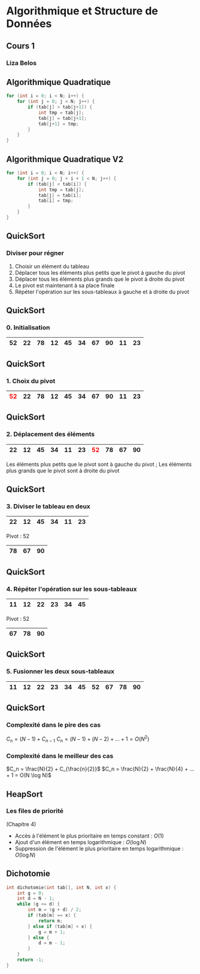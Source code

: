 # Algorithmique et Structure de Données
## Cours 1
### Liza Belos



## Algorithmique Quadratique
```cpp
for (int i = 0; i < N; i++) {
    for (int j = 0; j < N; j++) {
        if (tab[j] > tab[j+1]) {
            int tmp = tab[j];
            tab[j] = tab[j+1];
            tab[j+1] = tmp;
        }
    }
}
```



## Algorithmique Quadratique V2
```cpp
for (int i = 0; i < N; i++) {
    for (int j = 0; j + i + 1 < N; j++) {
        if (tab[j] < tab[i]) {
            int tmp = tab[j];
            tab[j] = tab[i];
            tab[i] = tmp;
        }
    }
}
```



## QuickSort
### Diviser pour régner
1. Choisir un élément du tableau
2. Déplacer tous les éléments plus petits que le pivot à gauche du pivot
3. Déplacer tous les éléments plus grands que le pivot à droite du pivot
4. Le pivot est maintenant à sa place finale
5. Répéter l'opération sur les sous-tableaux à gauche et à droite du pivot


## QuickSort
### 0. Initialisation
| 52 | 22 | 78 | 12 | 45 | 34 | 67 | 90 | 11 | 23 |
|----|----|----|----|----|----|----|----|----|----|


## QuickSort
### 1. Choix du pivot
| <span style="color: red">52</span> | 22 | 78 | 12 | 45 | 34 | 67 | 90 | 11 | 23 |
|------------------------------------|----|----|----|----|----|----|----|----|----|


## QuickSort
### 2. Déplacement des éléments
| 22 | 12 | 45 | 34 | 11 | 23 | <span style="color: red">52</span> | 78 | 67 | 90 |
|----|----|----|----|----|----|------------------------------------|----|----|----|
Les éléments plus petits que le pivot sont à gauche du pivot ; 
Les éléments plus grands que le pivot sont à droite du pivot


## QuickSort
### 3. Diviser le tableau en deux
| 22 | 12 | 45 | 34 | 11 | 23 |
|----|----|----|----|----|----|

Pivot : 52

| 78 | 67 | 90 |
|----|----|----|


## QuickSort
### 4. Répéter l'opération sur les sous-tableaux
| 11 | 12 | 22 | 23 | 34 | 45 |
|----|----|----|----|----|----|

Pivot : 52

| 67 | 78 | 90 |
|----|----|----|


## QuickSort
### 5. Fusionner les deux sous-tableaux
| 11 | 12 | 22 | 23 | 34 | 45 | 52 | 67 | 78 | 90 |
|----|----|----|----|----|----|----|----|----|----|



## QuickSort
### Complexité dans le pire des cas
$C_n = (N - 1) + C_{n-1}$
$C_n = (N - 1) + (N - 2) + ... + 1 = O(N^2)$
### Complexité dans le meilleur des cas
$C_n = \frac{N}{2} + C_{\frac{n}{2}}$
$C_n = \frac{N}{2} + \frac{N}{4} + ... + 1 = O(N \log N)$



## HeapSort
### Les files de priorité

(Chapitre 4)
 - Accès à l'élément le plus prioritaire en temps constant : $O(1)$
 - Ajout d'un élément en temps logarithmique : $O(\log N)$
 - Suppression de l'élément le plus prioritaire en temps logarithmique : $O(\log N)$



## Dichotomie
```cpp
int dichotomie(int tab[], int N, int x) {
    int g = 0;
    int d = N - 1;
    while (g <= d) {
        int m = (g + d) / 2;
        if (tab[m] == x) {
            return m;
        } else if (tab[m] < x) {
            g = m + 1;
        } else {
            d = m - 1;
        }
    }
    return -1;
}
```
